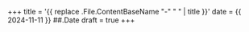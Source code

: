 +++
title = '{{ replace .File.ContentBaseName "-" " " | title }}'
date = {{ 2024-11-11 }} ##.Date
draft = true
+++
